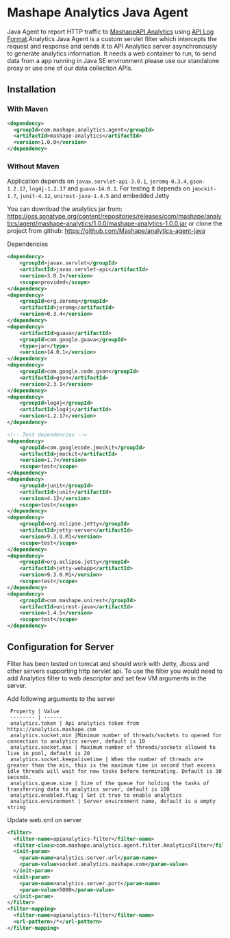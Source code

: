 # Mashape Analytics Java Agent


Java Agent to report HTTP traffic to [MashapeAPI Analytics](https://www.apianalytics.com/) using [API Log Format](https://github.com/Mashape/api-log-format/).Analytics Java Agent is a custom servlet filter which intercepts the request and response and sends it to API Analytics server asynchronously to generate analytics information. It needs a web container to run, to send data from a app running in Java SE environment please use our standalone proxy or use one of our data collection APIs.


## Installation 

	
### With Maven


```xml
<dependency>
  <groupId>com.mashape.analytics.agent</groupId>
  <artifactId>mashape-analytics</artifactId>
  <version>1.0.0</version>
</dependency>
``` 

### Without Maven



Application depends on `javax.servlet-api-3.0.1`, `jeromq-0.3.4`, `gson-1.2.17`, `log4j-1.2.17` and `guava-14.0.1`. For testing it depends on `jmockit-1.7`, `junit-4.12`, `unirest-java-1.4.5` and embedded Jetty
	
You can download the analytics jar from: <https://oss.sonatype.org/content/repositories/releases/com/mashape/analytics/agent/mashape-analytics/1.0.0/mashape-analytics-1.0.0.jar>
or clone the project from github: <https://github.com/Mashape/analytics-agent-java>
	
Dependencies

```xml
<dependency>
	<groupId>javax.servlet</groupId>
	<artifactId>javax.servlet-api</artifactId>
	<version>3.0.1</version>
	<scope>provided</scope>
</dependency>
<dependency>
	<groupId>org.zeromq</groupId>
	<artifactId>jeromq</artifactId>
	<version>0.3.4</version>
</dependency>
<dependency>
	<artifactId>guava</artifactId>
	<groupId>com.google.guava</groupId>
	<type>jar</type>
	<version>14.0.1</version>
</dependency>
<dependency>
	<groupId>com.google.code.gson</groupId>
	<artifactId>gson</artifactId>
	<version>2.3.1</version>
</dependency>
<dependency>
	<groupId>log4j</groupId>
	<artifactId>log4j</artifactId>
	<version>1.2.17</version>
</dependency>

<!-- Test dependencies -->
<dependency>
	<groupId>com.googlecode.jmockit</groupId>
	<artifactId>jmockit</artifactId>
	<version>1.7</version>
	<scope>test</scope>
</dependency>
<dependency>
	<groupId>junit</groupId>
	<artifactId>junit</artifactId>
	<version>4.12</version>
	<scope>test</scope>
</dependency>
<dependency>
	<groupId>org.eclipse.jetty</groupId>
	<artifactId>jetty-server</artifactId>
	<version>9.3.0.M1</version>
	<scope>test</scope>
</dependency>
<dependency>
	<groupId>org.eclipse.jetty</groupId>
	<artifactId>jetty-webapp</artifactId>
	<version>9.3.0.M1</version>
	<scope>test</scope>
</dependency>
<dependency>
	<groupId>com.mashape.unirest</groupId>
	<artifactId>unirest-java</artifactId>
	<version>1.4.5</version>
	<scope>test</scope>
</dependency>
```


## Configuration for Server

Filter has been tested on tomcat and should work with Jetty, Jboss and other servers supporting http servlet api. 
To use the filter you would need to add Analytics filter to web descriptor and set few VM arguments in the server.

Add following arguments to the server

     Property | Value
     -------- |	------
     analytics.token | Api analytics token from https://analytics.mashape.com 
     analytics.socket.min |Minimum number of threads/sockets to opened for connection to analytics server, default is 10
     analytics.socket.max | Maximum number of threads/sockets allowed to live in pool, default is 20
     analytics.socket.keepalivetime | When the number of threads are greater than the min, this is the maximum time in second that excess idle threads will wait for new tasks before terminating. Default is 30 seconds.
     analytics.queue.size | Size of the queue for holding the tasks of transferring data to analytics server, default is 100 
     analytics.enabled.flag | Set it true to enable analytics
     analytics.environment | Server environment name, default is a empty string
	
Update web.xml on server

```xml
<filter>
  <filter-name>apianalytics-filter</filter-name>
  <filter-class>com.mashape.analytics.agent.filter.AnalyticsFilter</filter-class>
  <init-param>
    <param-name>analytics.server.url</param-name>
    <param-value>socket.analytics.mashape.com</param-value>
  </init-param>
  <init-param>
    <param-name>analytics.server.port</param-name>
    <param-value>5000</param-value>
  </init-param>
</filter>
<filter-mapping>
  <filter-name>apianalytics-filter</filter-name>
  <url-pattern>/*</url-pattern>
</filter-mapping> 
```
